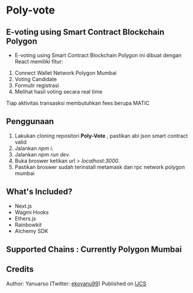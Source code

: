 # Poly-vote
## E-voting using Smart Contract Blockchain Polygon

- E-voting using Smart Contract Blockchain Polygon ini dibuat dengan React memiliki fitur:

1. Connect Wallet Network Polygon Mumbai
2. Voting Candidate
3. Formulir registrasi
4. Melihat hasil voting secara real time

Tiap aktivitas transasksi membutuhkan fees berupa MATIC

## Penggunaan
1. Lakukan cloning repositori **Poly-Vote** , pastikan abi json smart contract valid
2. Jalankan _npm i_.
3. Jalankan _npm run dev_.
4. Buka broswer ketikan url > _localhost:3000_.
5. Pastikan broswer sudah terinstall metamask dan rpc network polygon mumbai

## What's Included?

- Next.js
- Wagmi Hooks
- Ethers.js
- Rainbowkit
- Alchemy SDK

## Supported Chains : Currently Polygon Mumbai

## Credits

Author: Yanuarso (Twitter: [ekoyanu99](https://twitter.com/ekoyanu99)) 
Published on [IJCS](http://ijcs.stmikindonesia.ac.id/ijcs/index.php/ijcs/article/view/3234) 